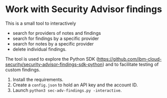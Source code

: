 # Work with Security Advisor findings
This is a small tool to interactively
- search for providers of notes and findings
- search for findings by a specific provider
- search for notes by a specific provider
- delete individual findings.
  
The tool is used to explore the Python SDK (https://github.com/ibm-cloud-security/security-advisor-findings-sdk-python) and to facilitate testing of custom findings.

1. Install the requirements.
2. Create a `config.json` to hold an API key and the account ID.
3. Launch `python3 sec-adv-findings.py -interactive`.